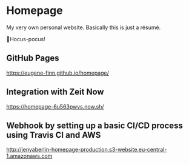 # Homepage

My very own personal website. Basically this is just a résumé.

🧙Hocus-pocus!

## GitHub Pages

https://eugene-finn.github.io/homepage/

## Integration with Zeit Now

https://homepage-6u563pwvs.now.sh/

## Webhook by setting up a basic CI/CD process using Travis CI and AWS

http://jenyaberlin-homepage-production.s3-website.eu-central-1.amazonaws.com
